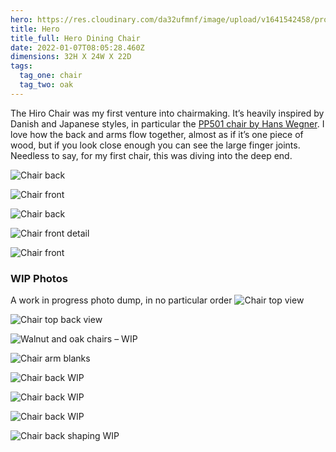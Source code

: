 ```yaml
---
hero: https://res.cloudinary.com/da32ufmnf/image/upload/v1641542458/proportional.design-v2/hero/romwzjkkfdv01jxnz7cy.jpg
title: Hero
title_full: Hero Dining Chair
date: 2022-01-07T08:05:28.460Z
dimensions: 32H X 24W X 22D
tags:
  tag_one: chair
  tag_two: oak
---
```


The Hiro Chair was my first venture into chairmaking. It’s heavily inspired by Danish and Japanese styles, in particular the [PP501 chair by Hans Wegner](https://www.pamono.com/stories/the-one-only). I love how the back and arms flow together, almost as if it’s one piece of wood, but if you look close enough you can see the large finger joints. Needless to say, for my first chair, this was diving into the deep end.

![Chair back](https://res.cloudinary.com/da32ufmnf/image/upload/v1641542467/proportional.design-v2/hero/dssiewexfos0agl3egua.jpg)

![Chair front](https://res.cloudinary.com/da32ufmnf/image/upload/v1641542153/proportional.design-v2/hero/xhgahez9bhlvr3haufen.jpg)

![Chair back](https://res.cloudinary.com/da32ufmnf/image/upload/v1641542482/proportional.design-v2/hero/nwt0ubtafavm3titcocr.jpg)

![Chair front detail](https://res.cloudinary.com/da32ufmnf/image/upload/v1642182339/proportional.design-v2/hero/nwskk3oxmmeymmafoga0.jpg)

![Chair front](https://res.cloudinary.com/da32ufmnf/image/upload/v1641542461/proportional.design-v2/hero/zy5ve2nxgcfamoycvy96.jpg)

### WIP Photos

A work in progress photo dump, in no particular order
![Chair top view](https://res.cloudinary.com/da32ufmnf/image/upload/v1643833202/proportional.design-v2/hero/wip/iinvrvn3sjhqczfhvcz0.jpg)

![Chair top back view](https://res.cloudinary.com/da32ufmnf/image/upload/v1643833499/proportional.design-v2/hero/wip/iblkljezc0rlr142kbvf.jpg)

![Walnut and oak chairs – WIP](https://res.cloudinary.com/da32ufmnf/image/upload/v1643833610/proportional.design-v2/hero/wip/c9ingvz8uss3lnvrvsyd.jpg)

![Chair arm blanks](https://res.cloudinary.com/da32ufmnf/image/upload/v1643834278/proportional.design-v2/hero/wip/lloypix9ni72fv7kb6qg.jpg)

![Chair back WIP](https://res.cloudinary.com/da32ufmnf/image/upload/v1643834278/proportional.design-v2/hero/wip/ig2nipvvzo43qhphh6h8.jpg)

![Chair back WIP](https://res.cloudinary.com/da32ufmnf/image/upload/v1643834277/proportional.design-v2/hero/wip/ns7pcmfjqb0moncwp2rk.jpg)

![Chair back WIP](https://res.cloudinary.com/da32ufmnf/image/upload/v1643834279/proportional.design-v2/hero/wip/taqezuhejpoykuidwnut.jpg)

![Chair back shaping WIP](https://res.cloudinary.com/da32ufmnf/image/upload/v1643834278/proportional.design-v2/hero/wip/tksqt4har8jctl9jdzn2.jpg)
